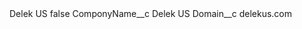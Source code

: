 <?xml version="1.0" encoding="UTF-8"?>
<CustomMetadata xmlns="http://soap.sforce.com/2006/04/metadata" xmlns:xsi="http://www.w3.org/2001/XMLSchema-instance" xmlns:xsd="http://www.w3.org/2001/XMLSchema">
    <label>Delek US</label>
    <protected>false</protected>
    <values>
        <field>ComponyName__c</field>
        <value xsi:type="xsd:string">Delek US</value>
    </values>
    <values>
        <field>Domain__c</field>
        <value xsi:type="xsd:string">delekus.com</value>
    </values>
</CustomMetadata>
